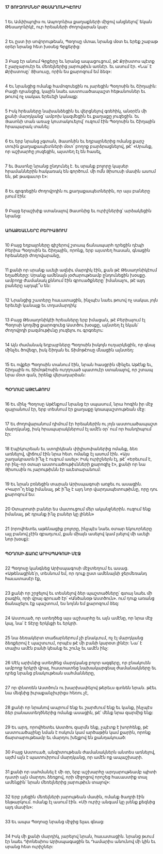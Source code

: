 **17 ՅՈՒԶՈՒՄՆԵՐ ԹԵՍԱՂՈՆԻԿԷՈՒՄ**

\
 1 Եւ Ամփիպոլիս ու Ապողոնիա քաղաքների միջով անցնելով՝ եկան Թեսաղոնիկէ, ուր հրեաների ժողովարան կար:

\
 2 Եւ ըստ իր սովորութեան, Պօղոսը մտաւ նրանց մօտ եւ երեք շաբաթ օրեր նրանց հետ խօսեց Գրքերից:

\
 3 Բաց էր անում Գրքերը եւ նրանց ապացուցում, թէ Քրիստոս պէտք է չարչարուէր եւ մեռելներից յարութիւն առնէր. եւ ասում էր. «Նա՛ է Քրիստոսը՝ Յիսուսը, որին ես քարոզում եմ ձեզ»:

\
 4 Եւ նրանցից ոմանք համոզուեցին ու յարեցին Պօղոսին եւ Շիղային: Բացի դրանցից, կային նաեւ աստուածապաշտ հեթանոսներ եւ թուով ոչ սակաւ երեւելի կանայք:

\
 5 Իսկ հրեաները նախանձեցին եւ վերցնելով գռեհիկ, անօրէն մի քանի մարդկանց՝ ամբոխ կազմեցին եւ քաղաքը յուզեցին. եւ Յասոնի տան առաջ կուտակուելով՝ ուզում էին Պօղոսին եւ Շիղային հրապարակ տանել:

\
 6 Եւ երբ նրանց չգտան, Յասոնին եւ եղբայրներից ոմանց քարշ տուին քաղաքապետների մօտ՝ բողոք բարձրացնելով, թէ՝ «Սրանք, որ աշխարհը յուզեցին, այստեղ էլ են հասել,

\
 7 եւ Յասոնը նրանց ընդունել է. եւ սրանք բոլորը կայսեր հրամաններին հակառակ են գործում. մի ոմն Յիսուսի մասին ասում են, թէ թագաւոր է»:

\
 8 Եւ գրգռեցին ժողովրդին ու քաղաքապետներին, որ այս բաները լսում էին:

\
 9 Բայց երաշխիք ստանալով Յասոնից եւ ուրիշներից՝ արձակեցին նրանց:

\
**ԱՌԱՔԵԱԼՆԵՐԸ ԲԵՐԻԱՅՈՒՄ**

\
 10 Բայց եղբայրները գիշերով շտապ ճանապարհ դրեցին դէպի Բերիա Պօղոսին եւ Շիղային, որոնք, երբ այստեղ հասան, գնացին հրեաների ժողովարանը,

\
 11 քանի որ սրանք աւելի ազնիւ մարդիկ էին, քան թէ Թեսաղոնիկէում եղածները: Սրանք ամենայն յօժարութեամբ ընդունեցին խօսքը. ամբողջ ժամանակ քննում էին գրուածքները՝ իմանալու, թէ այդ բաները այդպէ՞ս են:

\
 12 Նրանցից շատերը հաւատացին, ինչպէս նաեւ թուով ոչ սակաւ յոյն երեւելի կանայք եւ տղամարդիկ:

\
 13 Բայց Թեսաղոնիկէի հրեաները երբ իմացան, թէ Բերիայում էլ Պօղոսի կողմից քարոզուեց Աստծու խօսքը, այնտեղ էլ եկան՝ ժողովրդի բազմութիւնը յուզելու ու գրգռելու:

\
 14 Այն ժամանակ եղբայրները Պօղոսին իսկոյն ուղարկեցին, որ գնայ մինչեւ ծովեզր, իսկ Շիղան եւ Տիմոթէոսը մնացին այնտեղ:

\
 15 Եւ ովքեր Պօղոսին տանում էին, նրան հասցրին մինչեւ Աթէնք եւ, Շիղային ու Տիմոթէոսին ուղղուած պատուէր ստանալով, որ շտապ նրա մօտ գան, իրենք վերադարձան:

\
**ՊՕՂՈՍԸ ԱԹԷՆՔՈՒՄ**

\
16 Եւ մինչ Պօղոսը Աթէնքում նրանց էր սպասում, նրա հոգին իր մէջ զայրանում էր, երբ տեսնում էր քաղաքը կռապաշտութեան մէջ:

\
17 Եւ ժողովարանում դիմում էր հրեաներին ու յոյն աստուածապաշտ մարդկանց, իսկ հրապարակներում էլ ամէն օր՝ ում որ հանդիպում էր:

\
18 Էպիկուրեան եւ ստոյիկեան փիլիսոփաներից ոմանք, ձեռ առնելով, վիճում էին նրա հետ. ոմանք էլ ասում էին. «Այս շաղակրատն ի՞նչ է ուզում ասել»: Իսկ ուրիշներն էլ, թէ՝ «Երեւում է, որ ինչ-որ օտար աստուածութիւնների քարոզիչ է», քանի որ նա Յիսուսին ու յարութիւնն էր աւետարանում:

\
19 Եւ նրան բռնեցին տարան Արիսպագոսի առջեւ ու ասացին. «Կարո՞ղ ենք իմանալ, թէ ի՞նչ է այդ նոր վարդապետութիւնը, որը դու քարոզում ես:

\
20 Օտարոտի բաներ ես մատուցում մեր ականջներին. ուզում ենք իմանալ, թէ դրանք ի՛նչ բաներ կը լինեն»

\
21 (որովհետեւ աթենացիք բոլորը, ինչպէս նաեւ օտար եկուորները այլ բանով չէին զբաղւում, քան միայն ասելով կամ լսելով մի աւելի նոր խօսք):

\
**ՊՕՂՈՍԻ ՃԱՌԸ ԱՐԻՍՊԱԳՈՍԻ ՄԷՋ**

\
22 Պօղոսը կանգնեց Արիսպագոսի մէջտեղում եւ ասաց. «Աթենացինե՛ր, տեսնում եմ, որ դուք ըստ ամենայնի ջերմեռանդ հաւատասէր էք,

\
23 քանի որ շրջելով եւ տեսնելով ձեր պաշտածները՝ գտայ նաեւ մի բագին, որի վրայ գրուած էր՝ «Անծանօթ Աստծուն». ում դուք առանց ճանաչելու էք պաշտում, ես նոյնն եմ քարոզում ձեզ:

\
24 Աստուած, որ ստեղծեց այս աշխարհը եւ այն ամէնը, որ նրա մէջ կայ, նա՛ է Տէրը երկնքի եւ երկրի.

\
25 նա ձեռակերտ տաճարներում չի բնակւում, ոչ էլ մարդկանց ձեռքերով է պաշտւում, որպէս թէ մի բանի կարօտ լինէր: Նա՛ է տալիս ամէն բանի կեանք եւ շունչ եւ ամէն ինչ:

\
26 Մէկ արիւնից ստեղծեց մարդկանց բոլոր ազգերը, որ բնակուեն ամբողջ երկրի վրայ, հաստատեց նախակարգեալ ժամանակները եւ դրեց նրանց բնակութեան սահմանները,

\
27 որ փնտռեն Աստծուն ու խարխափելով թերեւս գտնեն նրան. թէեւ նա մեզնից իւրաքանչիւրիցս հեռու չէ,

\
28 քանի որ նրանով ապրում ենք եւ շարժւում ենք եւ կանք, ինչպէս ձեր բանաստեղծներից ոմանք ասացին, թէ՝ մենք նրա զարմից ենք:

\
29 Եւ արդ, որովհետեւ Աստծու զարմն ենք, չպէտք է խորհենք, թէ աստուածայինը նման է ոսկուն կամ արծաթին կամ քարին, որոնք ճարտարութեամբ եւ մարդու խելքով են քանդակուած:

\
30 Բայց Աստուած, անգիտութեան ժամանակներն անտես առնելով, այժմ այն է պատուիրում մարդկանց, որ ամէն ոք ապաշխարի.

\
31 քանի որ սահմանել է մի օր, երբ աշխարհը արդարութեամբ պիտի դատի այն մարդու ձեռքով, որի միջոցով որոշեց հաւաստիք տալ ամենքին՝ նրան մեռելներից յարութիւն տալով»:

\
32 Երբ լսեցին մեռելների յարութեան մասին, ոմանք ծաղրի էին ենթարկում. ոմանք էլ ասում էին. «Մի ուրիշ անգամ կը լսենք քեզնից այդ մասին»:

\
33 Եւ ապա Պօղոսը նրանց միջից ելաւ գնաց:

\
34 Իսկ մի քանի մարդիկ, յարելով նրան, հաւատացին. նրանց թւում էր նաեւ Դիոնեսիոս Արիսպագացին եւ Դամարիս անունով մի կին եւ սրանց հետ ուրիշներ:
